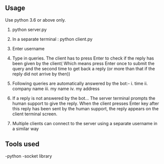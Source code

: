 ## Usage

Use python 3.6 or above only.

1. python server.py

2. In  a  separate terminal : python client.py

3. Enter username

4. Type in queries. The client has to press Enter to check if the reply has been given by the client( Which means press Enter once to submit the query and the second time to get back a reply (or more than that if the reply did not arrive by then))

5. Following queries are automatically answered by the bot:-
 i. time
 ii. company  name
 iii. my name
 iv. my address

6. If a reply is not answered by the bot... The server terminal prompts the human support to give the reply. When the client presses Enter key after this reply has been sent by the human support, the reply appears on the client terminal screen.

7. Multiple clients can connect to the server using a separate username in a similar way

## Tools used

-python
-socket library